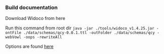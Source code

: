 ### Build documentation
Download Widoco from here

Run this command from root dir
`java -jar ./tools/widoco_v1.4.25.jar -ontFile ./data/schemas/qcy-0.0.1.ttl -outFolder ./data/schemas/qcy -webVowl -oops -rewriteAll`

Options are found [here](https://github.com/dgarijo/Widoco/?tab=readme-ov-file#execution-options)